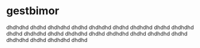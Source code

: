 # gestbimor
dhdhdhd dhdhd
dhdhdhd dhdhd
dhdhdhd dhdhd
dhdhdhd dhdhd
dhdhdhd dhdhd
dhdhdhd dhdhd
dhdhdhd dhdhd
dhdhdhd dhdhd
dhdhdhd dhdhd
dhdhdhd dhdhd
dhdhdhd dhdhd
